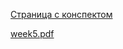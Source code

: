 [Страница с конспектом](https://www.coursera.org/learn/c-plus-plus-yellow/supplement/UQmoP/konspiekt-po-niedielie-5)

[week5.pdf](https://github.com/VulpesCorsac/Coursera-Modern-C-plus-plus-development/blob/master/2%20-%20Yellow%20belt/Week%205/Abstracts/week5.pdf)
